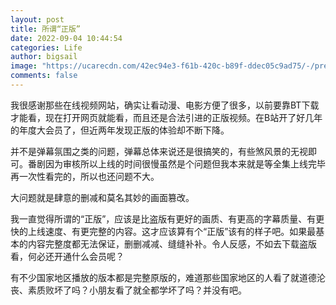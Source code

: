 ```yaml
---
layout: post
title: 所谓“正版”
date: 2022-09-04 10:44:54
categories: Life
author: bigsail
image: "https://ucarecdn.com/42ec94e3-f61b-420c-b89f-ddec05c9ad75/-/preview/1000x666/"
comments: false
---
```


我很感谢那些在线视频网站，确实让看动漫、电影方便了很多，以前要靠BT下载才能看，现在打开网页就能看，而且还是合法引进的正版视频。在B站开了好几年的年度大会员了，但近两年发现正版的体验却不断下降。

并不是弹幕氛围之类的问题，弹幕总体来说还是很搞笑的，有些煞风景的无视即可。番剧因为审核所以上线的时间很慢虽然是个问题但我本来就是等全集上线完毕再一次性看完的，所以也还问题不大。

大问题就是肆意的删减和莫名其妙的画面篡改。

我一直觉得所谓的“正版”，应该是比盗版有更好的画质、有更高的字幕质量、有更快的上线速度、有更完整的内容。这才应该算有个“正版”该有的样子吧。如果最基本的内容完整度都无法保证，删删减减、缝缝补补。令人反感，不如去下载盗版看，何必还开通什么会员呢？

有不少国家地区播放的版本都是完整原版的，难道那些国家地区的人看了就道德沦丧、素质败坏了吗？小朋友看了就全都学坏了吗？并没有吧。